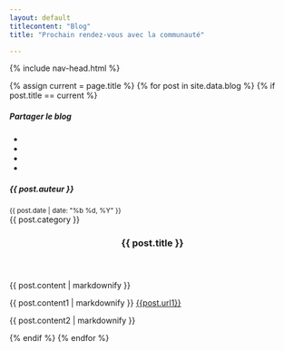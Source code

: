 ```yaml
---
layout: default
titlecontent: "Blog"
title: "Prochain rendez-vous avec la communauté"

---
```


{% include nav-head.html %}

<section class="detail_blog">
  <div class="container">
{% assign current = page.title %}
{% for post in site.data.blog %}
  {% if post.title == current %}
  <div class="footer-contact mt-40">
                              <h5 class="f-title">Partager le blog</h5>
                              <ul class="social">
                                  <li><a class=" wow fadeInUp" data-wow-duration="1s" target="_blank" href="https://api.whatsapp.com/send?text=sotm2024.openstreetmap.mg/{{ site.baseurl }}{{ post.url }}"><i class="lni lni-whatsapp"></i></a></li>
                                  <li><a class=" wow fadeInUp" data-wow-duration="1s" target="_blank" href="https://www.linkedin.com/shareArticle?url=sotm2024.openstreetmap.mg/{{ site.baseurl }}{{ post.url }}"><i class="lni lni-linkedin"></i></a></li>
                                  <li><a class=" wow fadeInUp" data-wow-duration="1.5s" href="https://twitter.com/intent/tweet?url=sotm2024.openstreetmap.mg/{{ site.baseurl }}{{ post.url }}"><i class="lni lni-twitter"></i></a></li>
                                  <li><a class=" wow fadeInUp" data-wow-duration="2s" href="https://www.facebook.com/sharer/sharer.php?u=sotm2024.openstreetmap.mg/{{ site.baseurl }}{{ post.url }}"><i class="lni lni-facebook"></i></a></li>
                              </ul>
                          </div>
    <article class="post">
      <div class="absolute-bg row" style="background-image: url('{{ site.baseurl }}{{ post.image }}');">
        <!-- Contenu de l'image -->
      </div>
      <div class="post__container">
      <div class="">
      <div class="user">
        <div class="user__info">
          <h5>{{ post.auteur }}</h5>
          <small>{{ post.date | date: "%b %d, %Y" }}</small>
        </div>
        <img src="{{ site.baseurl }}{{post.img}}" alt="" class="user__image">
      </div>
    </div>
        <span class="post__category">{{ post.category }}</span>
        <div class="post__content">
          <header>
            <h1 class="post__header">{{ post.title }}</h1>
          </header>
          <p class="post__text">{{ post.content | markdownify }}</p>
          <p class="post__text">{{ post.content1 | markdownify }} <a href="{{post.url1}}">{{post.url1}}</a> </p>
          <p class="post__text">{{ post.content2 | markdownify }}</p>
        </div>
      </div>
    </article>
  {% endif %}
{% endfor %}
</div>
</section>





